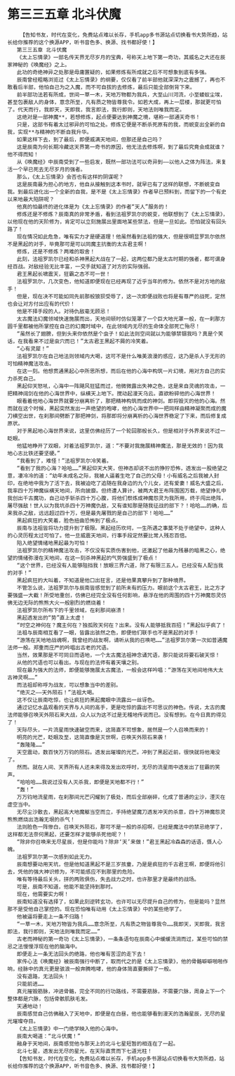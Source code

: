 # 第三三五章 北斗伏魔
        【告知书友，时代在变化，免费站点难以长存，手机app多书源站点切换看书大势所趋，站长给你推荐的这个换源APP，听书音色多、换源、找书都好使！】
       第三三五章 北斗伏魔
       《太上忘情录》一部名传天界无尽岁月的宝典，号称天上地下第一奇功，其威名之大还在辰家神秘的《唤魔经》之上。
       此功的奇绝神异之处那是毋庸置疑的，如果修炼有所成就之后不可想象到底有多强。
       辰南曾经粗略浏览过《太上忘情录》的纲要，仅仅看了前半部他就深深为之震撼了，再也不敢看后半部，他怕自己为之入魔，而不可自拔的去修炼，最后只能全部倒背下来。
       前半部功法若有所成，世间一草一木，天地万物都为我兵，大至山川河流，小至蝼蚁尘埃，甚至包裹敌人的身体，意念所至，凡有质之物皆尊我令。如若大成，再上一层楼，那就更可怕了。代天而行，我即天，天即我，我言即法，我行即则，天地法则唯我而定。
       这绝对是一部神魔**，若想修炼，起点便要达到神魔之境，堪称一部通天奇书！
       只是，这部书有着太过邪异的可怕之处。修炼它便是不断杀死原有的我，而蜕变出全新的自我，实现**与精神的不断自我升华。
       如果这样下去，到了最后，即便威满天地间，但那还是自己吗？
       这是辰南为何长期冷藏这天界第一奇书的原因，他无法去修炼啊，到了最后究竟会成就谁？他不得而知！
       从《唤魔经》中辰南受到了一些启发，既然一部功法可以奇异到——以他人之体为阵法，来复活一个早已死去无尽岁月的强者。
       那么，《太上忘情录》会否也有这样的阴谋呢？
       这是辰南最为担心的地方，他自从接触到这本书时，就早已有了这样的联想，不断蜕变自我。到最后进化出一个全新的自我，是不是《太上忘情录》作者早已预料到，而留下的一个有史以来地最大陷阱呢？
       他真的怕最终的进化体是为《太上忘情录》的作者“天人”服务的！
       修炼还是不修炼？辰南真的非常矛盾，看到法祖罗凯尔的蜕变，他联想到了《太上忘情录》，以他现在他的天阶修为，肯定可以立刻施展出里面地某些禁法，但是一旦如此。恐怕就没有回头路了！
       现在情况如此危急，唯有实力才是硬道理！他虽然看到法祖的强大，但是很明显罗凯尔依然不是黑起的对手，毕竟那可是可以同魔主抗衡的太古君主啊！
       修炼，还是不修炼？两难的取舍！
       此刻，法祖罗凯尔已经和杀神黑起大战在了一起，这两位都乃是太古时期的强者，都可谓身经百战。对敌经验无比丰富，一交手就知道了对方的实际强弱。
       君王黑起长啸震天，狂霸之态不可一世！
       法祖罗凯尔，几次变色，他知道即便现在已经再现了近乎当年的修为。依然不是对方地的敌手！
       但是，现在决不可能如同先前那般狼狈受辱了，这一次即便战败也将是有尊严的战死，定然也会让对方付出应有的代价！
       他是不择手段的人。对待仇敌毫无顾忌！
       太古魔法幻魔领域快速施展而出，天地间顿时仿似笼罩了一个巨大地光罩一般，在一刹那方圆千里都被他所掌控在自己的幻魔时域中，在此领域内无尽的生命体全部死亡殆尽！
       “虽然长了翅膀，但到头来你依然是个虫子！如此法则空间就以为能够禁锢我吗？真是个笑话，在我看来不过是虫穴而已！”太古君王黑起不屑的冷笑着。
       “心有灵犀！”
       法祖罗凯尔在自己地法则领域内大喝，这可不是什么唯美浪漫的感应，这乃是杀人于无形的可怕精神魔法攻击。
       在这一刻。他想贯通黑起心中所思所想，而后在他的心海中构筑一片幻境，用对方自己的实力杀死自己。
       黑起仰天怒吼，心海中一阵飓风狂猛而过，他微微露出失神之色，这是来自灵魂的攻击，一把精神阔剑在他的心海世界中，纵横天上地下。搅动起漫天乌云。直欲粉碎他的心海世界！
       眼看着他地心海世界就要分崩离析了，那把精神构筑而成的神剑。即将毁灭的他的心海。然而就在这个时候，黑起突然发出一声绝望的咆哮，他的心海世界中一把同样由精神凝聚而成的魔刀横空出世，在刹那间劈断了那把神剑，将那即将分崩离析的心海世界稳定了下来，而后修复成原状。
       对于黑起地心海世界来说，这里仿佛经历了一个轮回那般长久，但是相对于外界来说不过一眨眼。
       他猛地睁开了双眼，对着法祖罗凯尔，道：“不要对我施展精神魔法，那是无效的！因为我地心志比铁还要坚硬。”
       “我看到了，难怪！”法祖罗凯尔冷笑着。
       “看到了我的心海？哈哈……”黑起仰天大笑，但神态却说不出的狰狞恐怖，透发出一股绝望之意，凄冷冷的道：“幼年未成名之际，我被人逼着生吃了自己的父母！小有威名之后我被人封印，在绝地中我为了活下去，我被迫吃了追随在我身边的九个儿女，还有爱妻！威名大盛之后，我率四十万神魔纵横天地间，所向披靡。但终遭人算计，被两大君王布阵围困万载，绝望挣扎中我创出千古魔功，自己动手斩杀四十万心腹，将他们祭炼成神魔怨灵为我所用，终于闯出绝阵，屠尽强敌！世人以为我坑杀四十万神魔仇敌，又有谁知那是随我征战的部下？！哈哈……的确，后来我杀之敌，远远超过四十万，但是最先屠戮的是自己的部下！哈哈……”
       黑起疯狂的大笑着，脸色扭曲恐怖到了极点。
       辰南与法祖皆将功力提升到了极限。黑起经历坎坷，一生所遇之事莫不处于绝望中，这种人的心灵历程太过可怕了。他一旦威震天地间，行事手段定然要比常人残忍百倍。
       陷入绝望情绪地黑起最为可怕！
       法祖罗凯尔的精神魔法攻击，不仅没有实质伤害到他，还激起了他最为残暴的暗黑之心，绝望的情绪弥漫在天地间，在这一刻杀神黑起的气势强盛到了极点！
       “这个世界，已经没有人能够阻挡我！放眼三界六道，除了有限三五人。已经没有人配当我的对手！”
       黑起疯狂的大叫着，不知道是他口出狂言，还是他果真攀升到了那种境界。
       不管怎么说，法祖罗凯尔与辰南皆感觉到了前所未有的压力。眼前这个太古君王，比之方才要强盛一大截！所受地重创，仿佛已经完全没有任何影响，悬浮在他的周围的四十万神魔怨灵仿佛无边无际的熊熊大火一般剧烈的燃烧着！
       法祖罗凯尔所布下的千里领域，在刹那间崩溃！
       黑起透发出的“势”直上太虚！
       “时空之神何在？魔主何在？独孤败天何在？出来。没有人能够抵我百招！”黑起似乎疯了！
       法祖与辰南相互看了一眼，皆露出骇然之色，即便他们联手也不是黑起的对手！
       “游荡在天地地战魂啊，我曾经的战友啊，请听从我的召唤吧……”法祖罗凯尔第一次如普通魔法师一般。郑重而庄严的吟唱出古老的咒语。
       当然，效果那是不可同日而语地，一个太古魔法祖神念诵咒语，那只能说将要石破天惊！
       从他的咒语也可以看出。与现在的法师有着天壤之别。
       现在最为强大的法师，即便能够施展太古魔法，一般会这样吟唱：“游荡在天地间地伟大太古神灵啊……”
       而法祖却称呼为战友，可以想象当中的差别。
       “绝灭之——天外陨石！”法祖大喝。
       这不仅让辰南吃惊，也让疯狂的黑起魔眼中流露出一丝讶色。
       通过记忆水晶观看的天界与人间的高手，更是吃惊的露出不可思议的神色。传说，太古的魔法师能够召唤天外陨石来大战，众人以为这不过是无稽地传说而已。没有想到。在今日真的得见了！
       天际尽头，一片流星雨快速破空而来，这简直不可想象，居然是一个人召唤而来的！
       明亮的光芒，眨眼及至，这简直像是灭世啊，召唤天外陨石来袭！
       “轰隆隆……”
       天空震动，数百快万万钧的陨石。透发出璀璨的光芒。冲到了黑起近前，很快就将他淹没了。
       然而。就在人间、天界所有人还未来得及发出欢呼时，无尽的流星雨中透发出了狂霸的笑声。
       “哈哈哈……我说过没有人灭杀我，即便是天地都不行！”
       “轰！”
       万万钧地流星雨，在刹那间光芒闪耀到了极处，而后全部崩碎，化成了普通的尘沙，湮灭在虚空当中。
       无尽尘沙散去，黑起高大地魔躯当空而立，手持绝望魔刀透发冲天的杀意，四十万神魔怨灵熊熊燃烧出浩瀚无垠的杀气！
       法则脸色一阵惨白，召唤天外陨石，那可不是一般的杀招啊，已经是魔法中的禁忌绝学了，这样都无法奈何黑起，还要怎样才能够杀死他呢？！
       “除非你召唤来无尽星辰，但是你能吗？除非‘天’来做！”君王黑起冷森森的话语，慑人心魄。
       法祖罗凯尔第一次感到如此无力。
       辰南想要动用天坑，但是他知道黑起不是三岁孩童，乃是是疯狂的千古君王啊，即便将他引去，凭他的强大神识修为，不可能感应不到那里的危险。
       唯有等待最后关头，拼的两败俱伤，失去战力之时，也许那里才是最终的战场。
       可是，辰南不知道，他能不能坚持到那时。
       现在，他需要实力啊！
       辰南知道没有选择了，如果此刻逆转玄功，也许可以无尽提升自己的修为，但是能吗？显然那不是受他自己掌控的。现在恐怕唯有动用《太上忘情录》中的某些绝学了。
       他被逼将要走上一条不归路！
       “一草一木，天地万物皆为我兵……意念所至，凡有质之物皆尊我令……我即天，天即我，我言即法，我行即则，天地法则唯我而定……”
       古老而神秘的第一奇功《太上忘情录》，一条条语句在辰南心中缓缓流淌而过，某些可怕的禁忌之法慢慢浮现在他的脑海中。
       即便走上一条无法回头的绝路，他也唯有苦涩的走下去！
       家传心法《唤魔经》被辰南强行中断了，取而代之的是《太上忘情录》，他的骨骼噼噼啪啪作响，经脉中的真元更是骇浪一般奔腾咆哮，他的身体简直要撕碎了一般。
       没有退路，无法回头！
       只能前进……
       真元摧毁筋脉，冲进骨骼，完全不同的行功路线，不需要筋脉，不需要穴脉，周身上下一个整体都是穴脉，包括骨骸肌肤毛发。
       天通地动！
       辰南感觉自己仿佛融入了天地中，即便是在白昼，他也能够看到漫天的浩瀚星辰，无尽的星光璀璨夺目。
       《太上忘情录》中一门绝学映入他的心海中。
       辰南大喝道：“北斗伏魔！”
       融身于天地间，辰南感觉他与那天上的北斗七星短暂的相连在了一起。
       北斗七星，透发出无尽的星光，在天际直贯而下七道光柱！
       【告知书友，时代在变化，免费站点难以长存，手机app多书源站点切换看书大势所趋，站长给你推荐的这个换源APP，听书音色多、换源、找书都好使！】